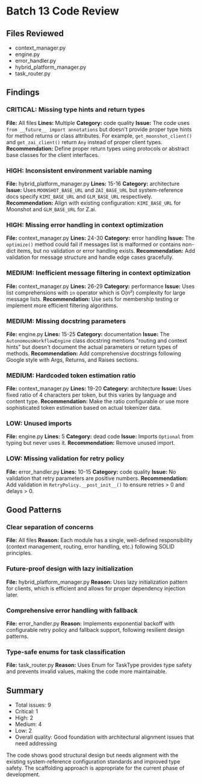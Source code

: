 # Batch 13 Code Review

## Files Reviewed
- context_manager.py
- engine.py
- error_handler.py
- hybrid_platform_manager.py
- task_router.py

## Findings

### CRITICAL: Missing type hints and return types
**File:** All files
**Lines:** Multiple
**Category:** code quality
**Issue:** The code uses `from __future__ import annotations` but doesn't provide proper type hints for method returns or class attributes. For example, `get_moonshot_client()` and `get_zai_client()` return `Any` instead of proper client types.
**Recommendation:** Define proper return types using protocols or abstract base classes for the client interfaces.

### HIGH: Inconsistent environment variable naming
**File:** hybrid_platform_manager.py
**Lines:** 15-16
**Category:** architecture
**Issue:** Uses `MOONSHOT_BASE_URL` and `ZAI_BASE_URL` but system-reference docs specify `KIMI_BASE_URL` and `GLM_BASE_URL` respectively.
**Recommendation:** Align with existing configuration: `KIMI_BASE_URL` for Moonshot and `GLM_BASE_URL` for Z.ai.

### HIGH: Missing error handling in context optimization
**File:** context_manager.py
**Lines:** 24-30
**Category:** error handling
**Issue:** The `optimize()` method could fail if messages list is malformed or contains non-dict items, but no validation or error handling exists.
**Recommendation:** Add validation for message structure and handle edge cases gracefully.

### MEDIUM: Inefficient message filtering in context optimization
**File:** context_manager.py
**Lines:** 26-29
**Category:** performance
**Issue:** Uses list comprehensions with `in` operator which is O(n²) complexity for large message lists.
**Recommendation:** Use sets for membership testing or implement more efficient filtering algorithms.

### MEDIUM: Missing docstring parameters
**File:** engine.py
**Lines:** 15-25
**Category:** documentation
**Issue:** The `AutonomousWorkflowEngine` class docstring mentions "routing and context hints" but doesn't document the actual parameters or return types of methods.
**Recommendation:** Add comprehensive docstrings following Google style with Args, Returns, and Raises sections.

### MEDIUM: Hardcoded token estimation ratio
**File:** context_manager.py
**Lines:** 19-20
**Category:** architecture
**Issue:** Uses fixed ratio of 4 characters per token, but this varies by language and content type.
**Recommendation:** Make the ratio configurable or use more sophisticated token estimation based on actual tokenizer data.

### LOW: Unused imports
**File:** engine.py
**Lines:** 5
**Category:** dead code
**Issue:** Imports `Optional` from typing but never uses it.
**Recommendation:** Remove unused import.

### LOW: Missing validation for retry policy
**File:** error_handler.py
**Lines:** 10-15
**Category:** code quality
**Issue:** No validation that retry parameters are positive numbers.
**Recommendation:** Add validation in `RetryPolicy.__post_init__()` to ensure retries > 0 and delays > 0.

## Good Patterns

### Clear separation of concerns
**File:** All files
**Reason:** Each module has a single, well-defined responsibility (context management, routing, error handling, etc.) following SOLID principles.

### Future-proof design with lazy initialization
**File:** hybrid_platform_manager.py
**Reason:** Uses lazy initialization pattern for clients, which is efficient and allows for proper dependency injection later.

### Comprehensive error handling with fallback
**File:** error_handler.py
**Reason:** Implements exponential backoff with configurable retry policy and fallback support, following resilient design patterns.

### Type-safe enums for task classification
**File:** task_router.py
**Reason:** Uses Enum for TaskType provides type safety and prevents invalid values, making the code more maintainable.

## Summary
- Total issues: 9
- Critical: 1
- High: 2
- Medium: 4
- Low: 2
- Overall quality: Good foundation with architectural alignment issues that need addressing

The code shows good structural design but needs alignment with the existing system-reference configuration standards and improved type safety. The scaffolding approach is appropriate for the current phase of development.